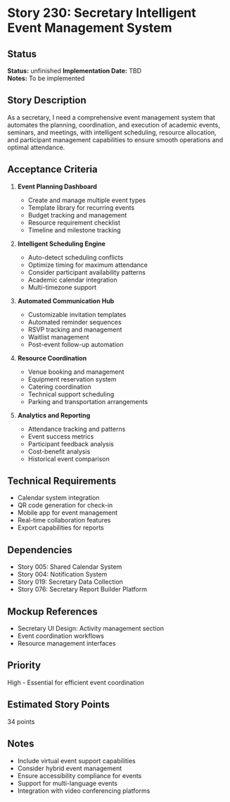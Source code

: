 # Story 230: Secretary Intelligent Event Management System

## Status
**Status:** unfinished
**Implementation Date:** TBD  
**Notes:** To be implemented

## Story Description
As a secretary, I need a comprehensive event management system that automates the planning, coordination, and execution of academic events, seminars, and meetings, with intelligent scheduling, resource allocation, and participant management capabilities to ensure smooth operations and optimal attendance.

## Acceptance Criteria
1. **Event Planning Dashboard**
   - Create and manage multiple event types
   - Template library for recurring events
   - Budget tracking and management
   - Resource requirement checklist
   - Timeline and milestone tracking

2. **Intelligent Scheduling Engine**
   - Auto-detect scheduling conflicts
   - Optimize timing for maximum attendance
   - Consider participant availability patterns
   - Academic calendar integration
   - Multi-timezone support

3. **Automated Communication Hub**
   - Customizable invitation templates
   - Automated reminder sequences
   - RSVP tracking and management
   - Waitlist management
   - Post-event follow-up automation

4. **Resource Coordination**
   - Venue booking and management
   - Equipment reservation system
   - Catering coordination
   - Technical support scheduling
   - Parking and transportation arrangements

5. **Analytics and Reporting**
   - Attendance tracking and patterns
   - Event success metrics
   - Participant feedback analysis
   - Cost-benefit analysis
   - Historical event comparison

## Technical Requirements
- Calendar system integration
- QR code generation for check-in
- Mobile app for event management
- Real-time collaboration features
- Export capabilities for reports

## Dependencies
- Story 005: Shared Calendar System
- Story 004: Notification System
- Story 019: Secretary Data Collection
- Story 076: Secretary Report Builder Platform

## Mockup References
- Secretary UI Design: Activity management section
- Event coordination workflows
- Resource management interfaces

## Priority
High - Essential for efficient event coordination

## Estimated Story Points
34 points

## Notes
- Include virtual event support capabilities
- Consider hybrid event management
- Ensure accessibility compliance for events
- Support for multi-language events
- Integration with video conferencing platforms
